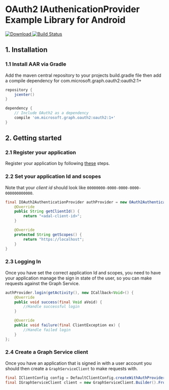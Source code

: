 # OAuth2 IAuthenicationProvider Example Library for Android

[ ![Download](https://api.bintray.com/packages/microsoftgraph/Maven/oauth2/images/download.svg) ](https://bintray.com/microsoftgraph/Maven/oauth2/_latestVersion)
[![Build Status](https://travis-ci.org/microsoftgraph/oauth2.svg?branch=master)](https://travis-ci.org/microsoftgraph/oauth2)

## 1. Installation

### 1.1 Install AAR via Gradle
Add the maven central repository to your projects build.gradle file then add a compile dependency for com.microsoft.graph.oauth2:oauth2:1+

```gradle
repository {
    jcenter()
}

dependency {
    // Include OAuth2 as a dependency
    compile 'om.microsoft.graph.oauth2:oauth2:1+'
}
```

## 2. Getting started

### 2.1 Register your application

Register your application by following [these](http://graph.microsoft.io/en-us/app-registration) steps.

### 2.2 Set your application Id and scopes

Note that your _client id_ should look like `00000000-0000-0000-0000-000000000000`.

```java
final IOAuth2AuthenticationProvider authProvider = new OAuth2AuthenticationProvider() {
    @Override
    public String getClientId() {
        return "<adal-client-id>";
    }

    @Override
    protected String getScopes() {
        return "https://localhost";
    }
}
```

### 2.3 Logging In

Once you have set the correct application Id and scopes, you need to have your application manage the sign in state of the user, so you can make requests against the Graph Service.

```java
authProvider.login(getActivity(), new ICallback<Void>() {
    @Override
    public void success(final Void aVoid) {
        //Handle successful login
    }

    @Override
    public void failure(final ClientException ex) {
        //Handle failed login
    }
};
```

### 2.4 Create a Graph Service client

Once you have an application that is signed in with a user account you should then create a `GraphServiceClient` to make requests with.

```java
final IClientConfig config = DefaultClientConfig.createWithAuthProvider(authProvider);
final IGraphServiceClient client = new GraphServiceClient.Builder().FromConfig(config).buildClient();
```
